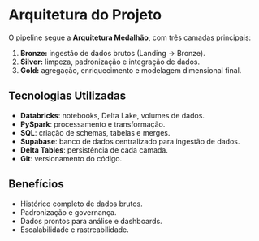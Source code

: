 # Arquitetura do Projeto

O pipeline segue a **Arquitetura Medalhão**, com três camadas principais:

1. **Bronze:** ingestão de dados brutos (Landing → Bronze).  
2. **Silver:** limpeza, padronização e integração de dados.  
3. **Gold:** agregação, enriquecimento e modelagem dimensional final.

## Tecnologias Utilizadas

- **Databricks**: notebooks, Delta Lake, volumes de dados.
- **PySpark**: processamento e transformação.
- **SQL**: criação de schemas, tabelas e merges.
- **Supabase**: banco de dados centralizado para ingestão de dados.
- **Delta Tables**: persistência de cada camada.
- **Git**: versionamento do código.

## Benefícios

- Histórico completo de dados brutos.
- Padronização e governança.
- Dados prontos para análise e dashboards.
- Escalabilidade e rastreabilidade.